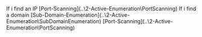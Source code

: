If i find an IP
[Port-Scanning](..\2-Active-Enumeration\PortScanning\)
If i find a domain
[Sub-Domain-Enumeration](..\2-Active-Enumeration\SubDomainEnumeration\)
[Port-Scanning](..\2-Active-Enumeration\PortScanning\)
